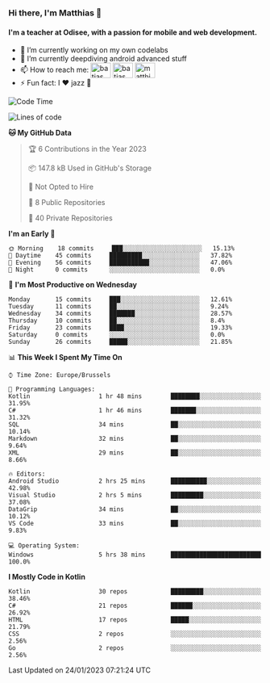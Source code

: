 ### Hi there, I'm Matthias 👋

#### I'm a teacher at Odisee, with a passion for mobile and web development.

- 🔭 I’m currently working on my own codelabs
- 🌱 I’m currently deepdiving android advanced stuff
- 📫 How to reach me: <a href="https://dev.to/batjas" target="_blank"><img align="center" src="https://raw.githubusercontent.com/rahuldkjain/github-profile-readme-generator/master/src/images/icons/Social/devto.svg" alt="batjas" height="30" width="40" /></a>
<a href="https://twitter.com/batjas" target="_blank"><img align="center" src="https://raw.githubusercontent.com/rahuldkjain/github-profile-readme-generator/master/src/images/icons/Social/twitter.svg" alt="batjas" height="30" width="40" /></a>
<a href="https://linkedin.com/in/matthiasdruwé" target="_blank"><img align="center" src="https://raw.githubusercontent.com/rahuldkjain/github-profile-readme-generator/master/src/images/icons/Social/linked-in-alt.svg" alt="matthiasdruwé" height="30" width="40" /></a>
- ⚡ Fun fact: I ❤ jazz 🎷


<!--START_SECTION:waka-->
![Code Time](http://img.shields.io/badge/Code%20Time-633%20hrs%2055%20mins-blue)

![Lines of code](https://img.shields.io/badge/From%20Hello%20World%20I%27ve%20Written-220%20Thousand%20lines%20of%20code-blue)

**🐱 My GitHub Data** 

> 🏆 6 Contributions in the Year 2023
 > 
> 📦 147.8 kB Used in GitHub's Storage 
 > 
> 🚫 Not Opted to Hire
 > 
> 📜 8 Public Repositories 
 > 
> 🔑 40 Private Repositories  
 > 
**I'm an Early 🐤** 

```text
🌞 Morning    18 commits     ███░░░░░░░░░░░░░░░░░░░░░░   15.13% 
🌆 Daytime    45 commits     █████████░░░░░░░░░░░░░░░░   37.82% 
🌃 Evening    56 commits     ███████████░░░░░░░░░░░░░░   47.06% 
🌙 Night      0 commits      ░░░░░░░░░░░░░░░░░░░░░░░░░   0.0%

```
📅 **I'm Most Productive on Wednesday** 

```text
Monday       15 commits     ███░░░░░░░░░░░░░░░░░░░░░░   12.61% 
Tuesday      11 commits     ██░░░░░░░░░░░░░░░░░░░░░░░   9.24% 
Wednesday    34 commits     ███████░░░░░░░░░░░░░░░░░░   28.57% 
Thursday     10 commits     ██░░░░░░░░░░░░░░░░░░░░░░░   8.4% 
Friday       23 commits     ████░░░░░░░░░░░░░░░░░░░░░   19.33% 
Saturday     0 commits      ░░░░░░░░░░░░░░░░░░░░░░░░░   0.0% 
Sunday       26 commits     █████░░░░░░░░░░░░░░░░░░░░   21.85%

```


📊 **This Week I Spent My Time On** 

```text
⌚︎ Time Zone: Europe/Brussels

💬 Programming Languages: 
Kotlin                   1 hr 48 mins        ████████░░░░░░░░░░░░░░░░░   31.95% 
C#                       1 hr 46 mins        ███████░░░░░░░░░░░░░░░░░░   31.32% 
SQL                      34 mins             ██░░░░░░░░░░░░░░░░░░░░░░░   10.14% 
Markdown                 32 mins             ██░░░░░░░░░░░░░░░░░░░░░░░   9.64% 
XML                      29 mins             ██░░░░░░░░░░░░░░░░░░░░░░░   8.66%

🔥 Editors: 
Android Studio           2 hrs 25 mins       ██████████░░░░░░░░░░░░░░░   42.98% 
Visual Studio            2 hrs 5 mins        █████████░░░░░░░░░░░░░░░░   37.08% 
DataGrip                 34 mins             ██░░░░░░░░░░░░░░░░░░░░░░░   10.12% 
VS Code                  33 mins             ██░░░░░░░░░░░░░░░░░░░░░░░   9.83%

💻 Operating System: 
Windows                  5 hrs 38 mins       █████████████████████████   100.0%

```

**I Mostly Code in Kotlin** 

```text
Kotlin                   30 repos            █████████░░░░░░░░░░░░░░░░   38.46% 
C#                       21 repos            ██████░░░░░░░░░░░░░░░░░░░   26.92% 
HTML                     17 repos            █████░░░░░░░░░░░░░░░░░░░░   21.79% 
CSS                      2 repos             ░░░░░░░░░░░░░░░░░░░░░░░░░   2.56% 
Go                       2 repos             ░░░░░░░░░░░░░░░░░░░░░░░░░   2.56%

```



 Last Updated on 24/01/2023 07:21:24 UTC
<!--END_SECTION:waka-->
